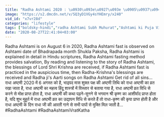 ```yaml
---
title: "Radha Ashtami 2020 : \u0930\u093e\u0927\u093e \u0905\u0937\u094d\u091f\u092e\u0940 \u0935\u094d\u0930\u0924 \u0915\u0925\u093e \u0964 Radha Ashtami Vrat Katha \u0964 Radha Ashtami Vrat \u0964 Boldsky"
image: "https://s2.dmcdn.net/v/SQ3yD1VGy4sYHEmry/x240"
vid_id: "x7vr28d"
categories: "lifestyle"
tags: ["boldsky-hindi","radha Ashtami Subh Muhurat","Ashtami ki Puja Vidhi"]
date: "2020-08-27T22:41:04+03:00"
---
```

Radha Ashtami is on August 6 in 2020, Radha Ashtami fast is observed on Ashtami date of Bhadrapada month Shukla Paksha, Radha Ashtami is explained in detail in Hindu scriptures, Radha Ashtami fasting method provides salvation, By reading and listening to the story of Radha Ashtami, the blessings of Lord Shri Krishna are received, if Radha Ashtami fast is practiced in the auspicious time, then Radha-Krishna's blessings are received and Radha ji's Aarti songs on Radha Ashtami Get rid of all sins…  <br>राधा अष्टमी 2020 में 6 अगस्त को है, भाद्रपद मास शुक्ल पक्ष की अष्टमी तिथि को राधा अष्टमी का व्रत रखा जाता है, राधा अष्टमी का महत्व हिंदू शास्त्रों में विस्तार से बताया गया है, राधा अष्टमी व्रत विधि से करने से मोक्ष प्राप्त होता है, राधा अष्टमी की कथा पढ़ने-सुनने से भगवान श्री कृष्ण का आशीर्वाद प्राप्त होता है, यदि शुभ मुहूर्त में राधा अष्टमी व्रत का उद्यापन विधि से करते हैं तो राधा-कृष्ण की कृपा प्राप्त होती है और राधा अष्टमी के दिन राधा जी की आरती गाने से सभी पापों से मुक्ति मिल जाती है...  <br>#RadhaAshtami #RadhaAshtamiVratKatha
